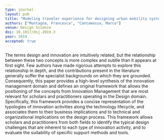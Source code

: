 ```yaml
---
type: journal
layout: pub
title: "Modeling traveler experience for designing urban mobility systems"
authors: ["Montagna, Francesca", "Cantamessa, Marco"]
venue: Design Science
doi: 10.1017/dsj.2019.3
year: 2019
accepted: true
---
```

The terms design and innovation are intuitively related, but the
   relationship between these two concepts is more complex and subtle than
   it appears at first sight. Few authors have made rigorous attempts to
   explore this relationship in depth, and the contributions present in the
   literature generally suffer the specialist backgrounds on which they are
   grounded. Consequently, this paper provides a high-level synthesis of
   the innovation management domain and defines an original framework that
   allows the positioning of the concepts from Innovation Management that
   are most relevant for scholars and practitioners operating in the Design
   domain. Specifically, this framework provides a concise representation
   of the typologies of innovation activities along the technology
   lifecycle, and associates them to their business implications and to
   technical and organizational implications on the design process. This
   framework allows scholars and practitioners from both fields to identify
   the typical design challenges that are inherent to each type of
   innovation activity, and to evaluate the suitability of specific support
   methods and tools.
